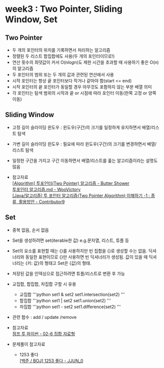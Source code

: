# week3 : Two Pointer, Sliding Window, Set

## Two Pointer
- 두 개의 포인터의 위치를 기록하면서 처리하는 알고리즘
- 정렬된 두 리스트 합집합에도 사용(두 개의 포인터이므로!)
- 연산 횟수의 최댓값이 커서 O(n*log*n)도 제한 시간을 초과할 때 사용하기 좋은 O(n)의 알고리즘
- 두 포인터의 범위 또는 두 개의 값과 관련된 연산에서 사용
- 시작 포인터는 항상 끝 포인터보다 작거나 같아야 함(start <= end)
- 시작 포인터의 끝 포인터가 동일할 경우 아무것도 포함하지 않는 부분 배열 의미
- 각 포인터는 탐색 범위의 시작과 끝 or 시점에 따라 포인터 이동(한쪽 고정 or 양쪽 이동)

## Sliding Window
- 고정 길이 슬라이딩 윈도우 : 윈도우(구간)의 크기를 일정하게 유지하면서 배열/리스트 탐색
- 가변 길이 슬라이딩 윈도우 : 필요에 따라 윈도우(구간)의 크기를 변경하면서 배열/리스트 탐색
- 일정한 구간을 가지고 구간 이동하면서 배열/리스트를 훑는 알고리즘이라는 설명도 많음

- 참고자료  
[[Algorithm] 투포인터(Two Pointer) 알고리즘 - Butter Shower](https://butter-shower.tistory.com/226)  
[투포인터 알고리즘.md - WooVictory](https://github.com/WooVictory/Ready-For-Tech-Interview/blob/master/Algorithm/%ED%88%AC%ED%8F%AC%EC%9D%B8%ED%84%B0%20%EC%95%8C%EA%B3%A0%EB%A6%AC%EC%A6%98.md)  
[[Java/알고리즘] 투 포인터 알고리즘(Two Pointer Algorithm) 이해하기 -1 : 종류, 활용방안 - Contributor9](https://adjh54.tistory.com/384)

## Set
- 중복 없음, 순서 없음
- Set을 생성하려면 set(iterable한 값) e.g.문자열, 리스트, 튜플 등
- Set의 요소를 표현할 때는 {}를 사용하지만 빈 집합을 {}로 생성할 수는 없음. 딕셔너리와 동일한 표현이므로 {}만 사용하면 빈 딕셔너리가 생성됨. 값이 있을 때 딕셔너리는 {키: 값}의 형태고 Set은 {값}의 형태.
- 저장된 값을 인덱싱으로 접근하려면 튜플/리스트로 변환 후 가능
- 교집합, 합집합, 차집합 구할 시 유용
	- 교집합
	'''python
	set1 & set2
	set1.intersection(set2)
	'''
	- 합집합
	'''python
	set1 | set2
	set1.union(set2)
	'''
	- 차집합
	'''python
	set1 - set2
	set1.difference(set2)
	'''
- 관련 함수 : add / update /remove

- 참고자료  
	[점프 투 파이썬 - 02-6 집합 자료형](https://wikidocs.net/1015)

- 문제풀이 참고자료
	- 1253 좋다  
	[[백준 / BOJ] 1253 좋다 - JJUN_0](https://dlwnsdud205.tistory.com/158)